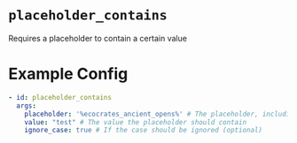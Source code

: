 # `placeholder_contains`

Requires a placeholder to contain a certain value

# Example Config
```yaml
- id: placeholder_contains
  args:
    placeholder: '%ecocrates_ancient_opens%' # The placeholder, including %
    value: "test" # The value the placeholder should contain
    ignore_case: true # If the case should be ignored (optional)
```
